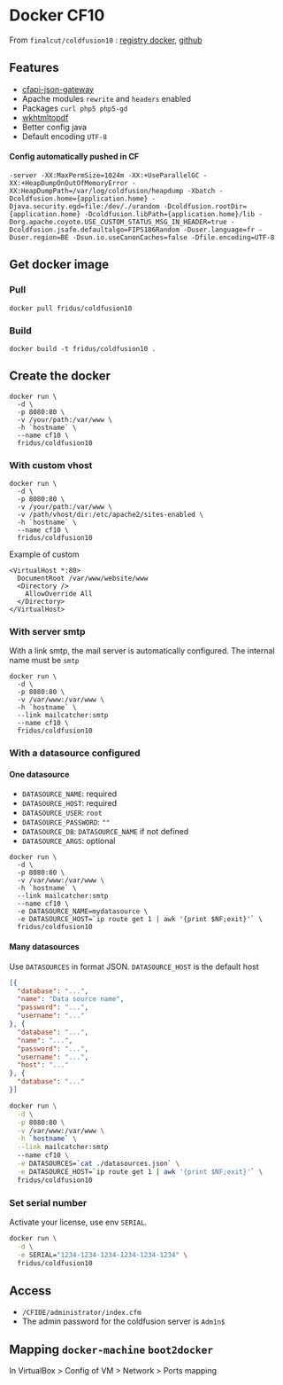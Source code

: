 
# Docker CF10

From `finalcut/coldfusion10` : [registry docker](https://hub.docker.com/r/finalcut/coldfusion10/), [github](https://github.com/finalcut/docker-coldfusion10)


## Features

- [cfapi-json-gateway](https://github.com/LoicMahieu/cfapi-json-gateway)
- Apache modules `rewrite` and `headers` enabled
- Packages `curl php5 php5-gd`
- [wkhtmltopdf](http://wkhtmltopdf.org/)
- Better config java
- Default encoding `UTF-8`

#### Config automatically pushed in CF
```
-server -XX:MaxPermSize=1024m -XX:+UseParallelGC -XX:+HeapDumpOnOutOfMemoryError -XX:HeapDumpPath=/var/log/coldfusion/heapdump -Xbatch -Dcoldfusion.home={application.home} -Djava.security.egd=file:/dev/./urandom -Dcoldfusion.rootDir={application.home} -Dcoldfusion.libPath={application.home}/lib -Dorg.apache.coyote.USE_CUSTOM_STATUS_MSG_IN_HEADER=true -Dcoldfusion.jsafe.defaultalgo=FIPS186Random -Duser.language=fr -Duser.region=BE -Dsun.io.useCanonCaches=false -Dfile.encoding=UTF-8
```

## Get docker image

### Pull

```
docker pull fridus/coldfusion10
```

### Build

```
docker build -t fridus/coldfusion10 .
```

## Create the docker

```
docker run \
  -d \
  -p 8080:80 \
  -v /your/path:/var/www \
  -h `hostname` \
  --name cf10 \
  fridus/coldfusion10
```

### With custom vhost

```
docker run \
  -d \
  -p 8080:80 \
  -v /your/path:/var/www \
  -v /path/vhost/dir:/etc/apache2/sites-enabled \
  -h `hostname` \
  --name cf10 \
  fridus/coldfusion10
```

Example of custom
```
<VirtualHost *:80>
  DocumentRoot /var/www/website/www
  <Directory />
    AllowOverride All
  </Directory>
</VirtualHost>
```

### With server smtp
With a link smtp, the mail server is automatically configured. The internal name must be `smtp`
```
docker run \
  -d \
  -p 8080:80 \
  -v /var/www:/var/www \
  -h `hostname` \
  --link mailcatcher:smtp
  --name cf10 \
  fridus/coldfusion10
```

### With a datasource configured

#### One datasource

- `DATASOURCE_NAME`: required
- `DATASOURCE_HOST`: required
- `DATASOURCE_USER`: `root`
- `DATASOURCE_PASSWORD`: `""`
- `DATASOURCE_DB`: `DATASOURCE_NAME` if not defined
- `DATASOURCE_ARGS`: optional

```
docker run \
  -d \
  -p 8080:80 \
  -v /var/www:/var/www \
  -h `hostname` \
  --link mailcatcher:smtp
  --name cf10 \
  -e DATASOURCE_NAME=mydatasource \
  -e DATASOURCE_HOST=`ip route get 1 | awk '{print $NF;exit}'` \
  fridus/coldfusion10
```

#### Many datasources

Use `DATASOURCES` in format JSON. `DATASOURCE_HOST` is the default host

```json
[{
  "database": "...",
  "name": "Data source name",
  "password": "...",
  "username": "..."
}, {
  "database": "...",
  "name": "...",
  "password": "...",
  "username": "...",
  "host": "..."
}, {
  "database": "..."
}]
```
```sh
docker run \
  -d \
  -p 8080:80 \
  -v /var/www:/var/www \
  -h `hostname` \
  --link mailcatcher:smtp
  --name cf10 \
  -e DATASOURCES=`cat ./datasources.json` \
  -e DATASOURCE_HOST=`ip route get 1 | awk '{print $NF;exit}'` \
  fridus/coldfusion10
```

### Set serial number

Activate your license, use env `SERIAL`.

```sh
docker run \
  -d \
  -e SERIAL="1234-1234-1234-1234-1234-1234" \
  fridus/coldfusion10
```


## Access

- `/CFIDE/administrator/index.cfm`
- The admin password for the coldfusion server is `Adm1n$`


## Mapping `docker-machine` `boot2docker`

In VirtualBox > Config of VM > Network > Ports mapping
